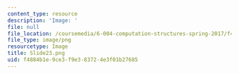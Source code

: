 ```yaml
---
content_type: resource
description: 'Image: '
file: null
file_location: /coursemedia/6-004-computation-structures-spring-2017/f4884b1e9ce3f9e383724e3f01b27685_Slide23.png
file_type: image/png
resourcetype: Image
title: Slide23.png
uid: f4884b1e-9ce3-f9e3-8372-4e3f01b27685
---
```

